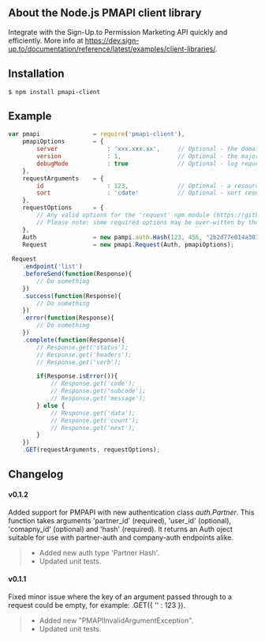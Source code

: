 ## About the Node.js PMAPI client library

Integrate with the Sign-Up.to Permission Marketing API quickly and efficiently.  More info at https://dev.sign-up.to/documentation/reference/latest/examples/client-libraries/.


## Installation

    $ npm install pmapi-client


## Example
```javascript
var pmapi				= require('pmapi-client'),
	pmapiOptions		= {
		server				: 'xxx.xxx.xx',		// Optional - the domain for PMAPI requests
		version				: 1,				// Optional - the major version of PMAPI
		debugMode			: true				// Optional - log requests for debugging
	},
	requestArguments	= {
		id					: 123,				// Optional - a resource attribute to filter by (GET)
		sort				: 'cdate'			// Optional - sort results by the 'cdate' attribute (GET)
	},
	requestOptions		= {
		// Any valid options for the 'request' npm module (https://github.com/mikeal/request)
		// Please note: some required options may be over-witten by the PMAPI client library
	},
	Auth				= new pampi.auth.Hash(123, 456, "2b2d77e014a30792d5048e262e306783"),
	Request				= new pmapi.Request(Auth, pmapiOptions);
	
 Request
 	.endpoint('list')
	.beforeSend(function(Response){
		// Do something
	})
	.success(function(Response){
		// Do something
	})
	.error(function(Response){
		// Do something
	})
	.complete(function(Response){
		// Response.get('status');
		// Response.get('headers');
		// Response.get('verb');

		if(Response.isError()){
			// Response.get('code');
			// Response.get('subcode');
			// Response.get('message');
		} else {
			// Response.get('data');
			// Response.get('count');
			// Response.get('next');
		}
	})
	.GET(requestArguments, requestOptions);
```

## Changelog

#### v0.1.2
Added support for PMPAPI with new authentication class *auth.Partner*.  This function takes arguments 'partner\_id' (required), 'user\_id' (optional), 'comapny\_id' (optional) and 'hash' (required).  It returns an Auth oject suitable for use with partner-auth and company-auth endpoints alike.

>* Added new auth type 'Partner Hash'.
>* Updated unit tests.

#### v0.1.1
Fixed minor issue where the key of an argument passed through to a request could be empty, for example: .GET({ '' : 123 }).

>* Added new "PMAPIInvalidArgumentException".
>* Updated unit tests.